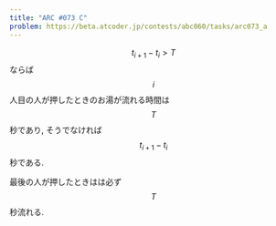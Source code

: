 ```yaml
---
title: "ARC #073 C"
problem: https://beta.atcoder.jp/contests/abc060/tasks/arc073_a
---
```

$$ t_{i+1} - t_i \gt T $$ ならば $$ i $$ 人目の人が押したときのお湯が流れる時間は $$ T $$ 秒であり, そうでなければ $$ t_{i+1} - t_i $$ 秒である.

最後の人が押したときはは必ず $$ T $$ 秒流れる.
